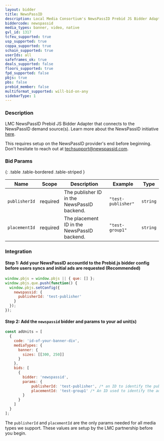 ```yaml
---
layout: bidder
title: NewsPassID
description: Local Media Consortium's NewsPassID Prebid JS Bidder Adapter
biddercode: newspassid
media_types: banner, video, native
gvl_id: 1317
tcfeu_supported: true
usp_supported: true
coppa_supported: true
schain_supported: true
userIds: all
safeframes_ok: true
deals_supported: false
floors_supported: true
fpd_supported: false
pbjs: true
pbs: false
prebid_member: false
multiformat_supported: will-bid-on-any
sidebarType: 1
---
```


### Description

LMC NewsPassID Prebid JS Bidder Adapter that connects to the NewsPassID demand source(s). Learn more about the NewsPassID initiative [here](https://www.newspassid.com).

This requires setup on the NewsPassID provider's end before beginning. Don't hesitate to reach out at <techsupport@newspassid.com>.

### Bid Params

{: .table .table-bordered .table-striped }

| Name      | Scope    | Description               | Example    | Type     |
|-----------|----------|---------------------------|------------|----------|
| `publisherId`    | required | The publisher ID in the NewsPassID backend.  | `"test-publisher"` | `string` |
| `placementId`    | required | The placement ID in the NewsPassID backend.             | `"test-group1"` | `string` |

### Integration

#### Step 1: Add your NewsPassID accountId to the Prebid.js bidder config before users syncs and initial ads are requested (Recommended)

```javascript
window.pbjs = window.pbjs || { que: [] };
window.pbjs.que.push(function() {
  window.pbjs.setConfig({
    newspassid: {
      publisherId: 'test-publisher'
    }
  });
});
```

#### Step 2: Add the `newspassid` bidder and params to your ad unit(s)

```javascript
const adUnits = [
  {
    code: 'id-of-your-banner-div',
    mediaTypes: {
      banner: {
        sizes: [[300, 250]]
      }
    },
    bids: [
      {
        bidder: 'newspassid',
        params: {
            publisherId: 'test-publisher', /* an ID to identify the publisher account  - required if you skip step 1 */
            placementId: 'test-group1' /* An ID used to identify the ad placement configuration within a publisher account - required */                          
        }
      }
    ]
  }
];
```

The `publisherId` and `placementId` are the only params needed for all media types we support. These values are setup by the LMC partnership before you begin.
